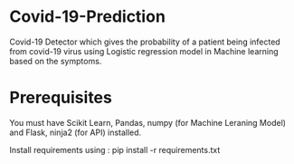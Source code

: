 # Covid-19-Prediction
Covid-19 Detector which gives the probability of a patient being infected from covid-19 virus using Logistic regression model in Machine learning based on the symptoms.

# Prerequisites

You must have Scikit Learn, Pandas, numpy (for Machine Leraning Model) and Flask, ninja2 (for API) installed.

Install requirements using : pip install -r requirements.txt

